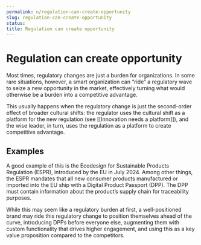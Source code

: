 ```yaml
---
permalink: n/regulation-can-create-opportunity
slug: regulation-can-create-opportunity
status: 
title: Regulation can create opportunity
---
```

# Regulation can create opportunity

Most times, regulatory changes are just a burden for organizations. In some rare situations, however, a smart organization can “ride” a regulatory wave to seize a new opportunity in the market, effectively turning what would otherwise be a burden into a competitive advantage.

This usually happens when the regulatory change is just the second-order effect of broader cultural shifts: the regulator uses the cultural shift as a platform for the new regulation (see [[Innovation needs a platform]]), and the wise leader, in turn, uses the regulation as a platform to create competitive advantage.

## Examples

A good example of this is the Ecodesign for Sustainable Products Regulation (ESPR), introduced by the EU in July 2024. Among other things, the ESPR mandates that all new consumer products manufactured or imported into the EU ship with a Digital Product Passport (DPP). The DPP must contain information about the product’s supply chain for traceability purposes.

While this may seem like a regulatory burden at first, a well-positioned brand may ride this regulatory change to position themselves ahead of the curve, introducing DPPs before everyone else, augmenting them with custom functionality that drives higher engagement, and using this as a key value proposition compared to the competitors.
